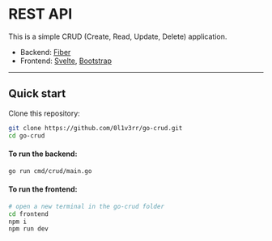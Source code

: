 # REST API
This is a simple CRUD (Create, Read, Update, Delete) application.<br>
- Backend: [Fiber](https://github.com/gofiber/fiber)
- Frontend: [Svelte](https://github.com/sveltejs/svelte), [Bootstrap](https://getbootstrap.com/)

<hr>

## Quick start
Clone this repository: 

```sh
git clone https://github.com/0l1v3rr/go-crud.git
cd go-crud
```

#### To run the backend: 
```sh
go run cmd/crud/main.go
```

#### To run the frontend:
```sh
# open a new terminal in the go-crud folder
cd frontend
npm i
npm run dev
```